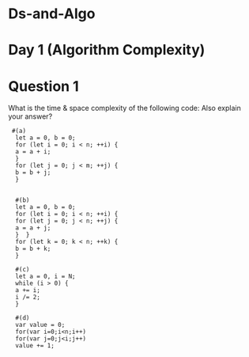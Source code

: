 # Ds-and-Algo

# Day 1 (Algorithm Complexity)

# Question 1

What is the time & space complexity of the following code:
Also explain your answer?

     #(a)
      let a = 0, b = 0;
      for (let i = 0; i < n; ++i) {
      a = a + i;
      }
      for (let j = 0; j < m; ++j) {
      b = b + j;
      }


      #(b)
      let a = 0, b = 0;
      for (let i = 0; i < n; ++i) {
      for (let j = 0; j < n; ++j) {
      a = a + j;        
      }  }
      for (let k = 0; k < n; ++k) {
      b = b + k;
      }

      #(c)
      let a = 0, i = N;
      while (i > 0) {
      a += i;
      i /= 2;
      }

      #(d)
      var value = 0;
      for(var i=0;i<n;i++)
      for(var j=0;j<i;j++)
      value += 1;
